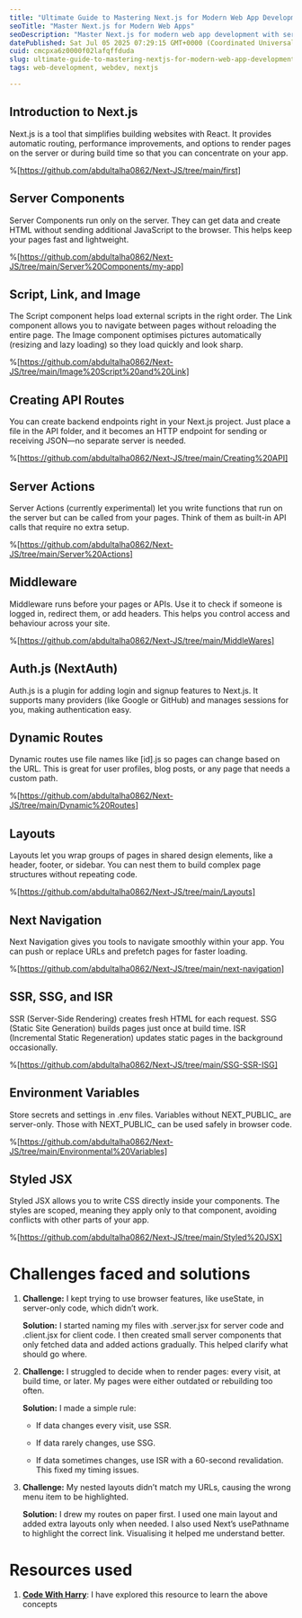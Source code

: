 ```yaml
---
title: "Ultimate Guide to Mastering Next.js for Modern Web App Development"
seoTitle: "Master Next.js for Modern Web Apps"
seoDescription: "Master Next.js for modern web app development with server components, API routes, dynamic routing, and authentication in this comprehensive guide"
datePublished: Sat Jul 05 2025 07:29:15 GMT+0000 (Coordinated Universal Time)
cuid: cmcpxa6z0000f02lafqffduda
slug: ultimate-guide-to-mastering-nextjs-for-modern-web-app-development
tags: web-development, webdev, nextjs

---
```


## Introduction to Next.js

Next.js is a tool that simplifies building websites with React. It provides automatic routing, performance improvements, and options to render pages on the server or during build time so that you can concentrate on your app.

%[https://github.com/abdultalha0862/Next-JS/tree/main/first] 

## Server Components

Server Components run only on the server. They can get data and create HTML without sending additional JavaScript to the browser. This helps keep your pages fast and lightweight.

%[https://github.com/abdultalha0862/Next-JS/tree/main/Server%20Components/my-app] 

## Script, Link, and Image

The Script component helps load external scripts in the right order. The Link component allows you to navigate between pages without reloading the entire page. The Image component optimises pictures automatically (resizing and lazy loading) so they load quickly and look sharp.

%[https://github.com/abdultalha0862/Next-JS/tree/main/Image%20Script%20and%20Link] 

## Creating API Routes

You can create backend endpoints right in your Next.js project. Just place a file in the API folder, and it becomes an HTTP endpoint for sending or receiving JSON—no separate server is needed.

%[https://github.com/abdultalha0862/Next-JS/tree/main/Creating%20API] 

## Server Actions

Server Actions (currently experimental) let you write functions that run on the server but can be called from your pages. Think of them as built-in API calls that require no extra setup.

%[https://github.com/abdultalha0862/Next-JS/tree/main/Server%20Actions] 

## Middleware

Middleware runs before your pages or APIs. Use it to check if someone is logged in, redirect them, or add headers. This helps you control access and behaviour across your site.

%[https://github.com/abdultalha0862/Next-JS/tree/main/MiddleWares] 

## Auth.js (NextAuth)

Auth.js is a plugin for adding login and signup features to Next.js. It supports many providers (like Google or GitHub) and manages sessions for you, making authentication easy.

## Dynamic Routes

Dynamic routes use file names like \[id\].js so pages can change based on the URL. This is great for user profiles, blog posts, or any page that needs a custom path.

%[https://github.com/abdultalha0862/Next-JS/tree/main/Dynamic%20Routes] 

## Layouts

Layouts let you wrap groups of pages in shared design elements, like a header, footer, or sidebar. You can nest them to build complex page structures without repeating code.

%[https://github.com/abdultalha0862/Next-JS/tree/main/Layouts] 

## Next Navigation

Next Navigation gives you tools to navigate smoothly within your app. You can push or replace URLs and prefetch pages for faster loading.

%[https://github.com/abdultalha0862/Next-JS/tree/main/next-navigation] 

## SSR, SSG, and ISR

SSR (Server-Side Rendering) creates fresh HTML for each request. SSG (Static Site Generation) builds pages just once at build time. ISR (Incremental Static Regeneration) updates static pages in the background occasionally.

%[https://github.com/abdultalha0862/Next-JS/tree/main/SSG-SSR-ISG] 

## Environment Variables

Store secrets and settings in .env files. Variables without NEXT\_PUBLIC\_ are server-only. Those with NEXT\_PUBLIC\_ can be used safely in browser code.

%[https://github.com/abdultalha0862/Next-JS/tree/main/Environmental%20Variables] 

## Styled JSX

Styled JSX allows you to write CSS directly inside your components. The styles are scoped, meaning they apply only to that component, avoiding conflicts with other parts of your app.

%[https://github.com/abdultalha0862/Next-JS/tree/main/Styled%20JSX] 

# Challenges faced and solutions

1. **Challenge:** I kept trying to use browser features, like useState, in server-only code, which didn’t work.
    
    **Solution:** I started naming my files with .server.jsx for server code and .client.jsx for client code. I then created small server components that only fetched data and added actions gradually. This helped clarify what should go where.
    
2. **Challenge:** I struggled to decide when to render pages: every visit, at build time, or later. My pages were either outdated or rebuilding too often.
    
    **Solution:** I made a simple rule:
    
    * If data changes every visit, use SSR.
        
    * If data rarely changes, use SSG.
        
    * If data sometimes changes, use ISR with a 60-second revalidation. This fixed my timing issues.
        
3. **Challenge:** My nested layouts didn’t match my URLs, causing the wrong menu item to be highlighted.
    
    **Solution:** I drew my routes on paper first. I used one main layout and added extra layouts only when needed. I also used Next’s usePathname to highlight the correct link. Visualising it helped me understand better.
    

# Resources used

1. [**Code With Harry**](https://www.youtube.com/playlist?list=PLu0W_9lII9agq5TrH9XLIKQvv0iaF2X3w): I have explored this resource to learn the above concepts